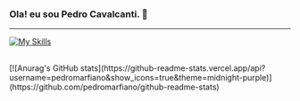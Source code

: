 ### Ola! eu sou Pedro Cavalcanti. 👋
<hr>
  <link rel="stylesheet" href="https://cdn.jsdelivr.net/gh/devicons/devicon@v2.15.1/devicon.min.css">

[![My Skills](https://skillicons.dev/icons?i=js,html,css&theme=dark)](https://skillicons.dev)

<!--[![Readme Card](https://github-readme-stats.vercel.app/api/pin/?username=pedromarfiano&repo=github-readme-stats&theme=midnight-purple)](https://github.com/anuraghazra/github-readme-stats)-->
<br>
<!--
[![Top Langs](https://github-readme-stats.vercel.app/api/top-langs/?username=pedromarfiano&hide_progress=true&theme=midnight-purple)](https://github.com/anuraghazra/github-readme-stats)
<br>
-->
[![Anurag's GitHub stats](https://github-readme-stats.vercel.app/api?username=pedromarfiano&show_icons=true&theme=midnight-purple)](https://github.com/pedromarfiano/github-readme-stats)


<!--![snake gif](https://github.com/pedromarfiano/pedromarfiano/blob/output/github-contribution-grid-snake.svg)-->



<!--
**pedromarfiano/pedromarfiano** is a ✨ _special_ ✨ repository because its `README.md` (this file) appears on your GitHub profile.

Here are some ideas to get you started:

- 🔭 I’m currently working on ...
- 🌱 I’m currently learning ...
- 👯 I’m looking to collaborate on ...
- 🤔 I’m looking for help with ...
- 💬 Ask me about ...
- 📫 How to reach me: ...
- 😄 Pronouns: ...
- ⚡ Fun fact: ...
-->
